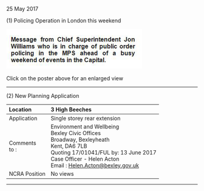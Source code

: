 25 May 2017

(1) Policing Operation in London this weekend

[](http://www.northcrayresidents.org.uk/posters/poster91.pdf)

![Image](images/nm0229_1.gif)

Click on the poster above for an enlarged view

---

(2) New Planning Application

| Location          | 3 High Beeches                                                                                                                                                                                                                                    |
| :---------------- | :------------------------------------------------------------------------------------------------------------------------------------------------------------------------------------------------------------------------------------------------ |
| Application       | Single storey rear extension                                                                                                                                                                                                                      |
| Comments <br>to : | Environment and Wellbeing <br>Bexley Civic Offices <br>Broadway, Bexleyheath <br>Kent, DA6 7LB <br>Quoting 17/01041/FUL by: 13 June 2017 <br>Case Officer - Helen Acton <br>Email : [Helen.Acton@bexley.gov.uk](mailto:Helen.Acton@bexley.gov.uk) |
| NCRA Position     | No views                                                                                                                                                                                                                                          |

---
